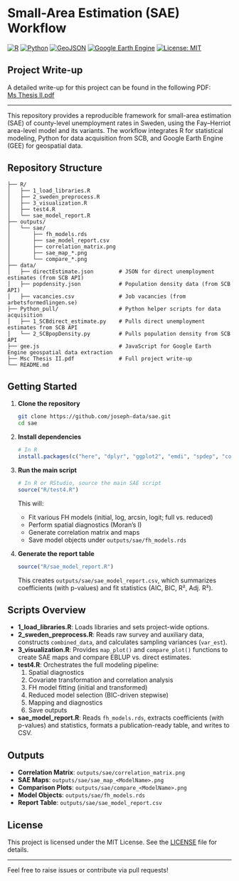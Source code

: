 # Small-Area Estimation (SAE) Workflow

[![R](https://img.shields.io/badge/R-276DC3?logo=R&logoColor=white)](https://cran.r-project.org/)
[![Python](https://img.shields.io/badge/Python-3776AB?logo=python&logoColor=white)](https://www.python.org/)
[![GeoJSON](https://img.shields.io/badge/GeoJSON-FFFB00?logo=geojson&logoColor=black)](https://geojson.org/)
[![Google Earth Engine](https://img.shields.io/badge/Google%20Earth%20Engine-34A853?logo=googleearthengine&logoColor=white)](https://earthengine.google.com/)
[![License: MIT](https://img.shields.io/badge/License-MIT-yellow.svg)](LICENSE)

## Project Write-up

A detailed write-up for this project can be found in the following PDF:  
[Ms Thesis II.pdf](https://github.com/joseph-data/sae/blob/main/Msc%20Thesis%20II.pdf)

---

This repository provides a reproducible framework for small-area estimation (SAE) of county-level unemployment rates in Sweden, using the Fay–Herriot area-level model and its variants. The workflow integrates R for statistical modeling, Python for data acquisition from SCB, and Google Earth Engine (GEE) for geospatial data.

## Repository Structure

```
├── R/
│   ├── 1_load_libraries.R
│   ├── 2_sweden_preprocess.R
│   ├── 3_visualization.R
│   ├── test4.R
│   └── sae_model_report.R
├── outputs/
│   └── sae/
│       ├── fh_models.rds
│       ├── sae_model_report.csv
│       ├── correlation_matrix.png
│       ├── sae_map_*.png
│       └── compare_*.png
├── data/
│   ├── directEstimate.json        # JSON for direct unemployment estimates (from SCB API)
│   ├── popdensity.json            # Population density data (from SCB API)
│   ├── vacancies.csv              # Job vacancies (from arbetsformedlingen.se)
├── Python_pull/                   # Python helper scripts for data acquisition
│   ├── 1_SCBdirect_estimate.py    # Pulls direct unemployment estimates from SCB API
│   └── 2_SCBpopDensity.py         # Pulls population density from SCB API
├── gee.js                         # JavaScript for Google Earth Engine geospatial data extraction
├── Msc Thesis II.pdf              # Full project write-up
└── README.md
```

## Getting Started

1. **Clone the repository**

    ```bash
    git clone https://github.com/joseph-data/sae.git
    cd sae
    ```

2. **Install dependencies**

    ```r
    # In R
    install.packages(c("here", "dplyr", "ggplot2", "emdi", "spdep", "corrplot", "purrr", "tibble", "tidyr"))
    ```

3. **Run the main script**

    ```r
    # In R or RStudio, source the main SAE script
    source("R/test4.R")
    ```

    This will:
    * Fit various FH models (initial, log, arcsin, logit; full vs. reduced)
    * Perform spatial diagnostics (Moran’s I)
    * Generate correlation matrix and maps
    * Save model objects under `outputs/sae/fh_models.rds`

4. **Generate the report table**

    ```r
    source("R/sae_model_report.R")
    ```

    This creates `outputs/sae/sae_model_report.csv`, which summarizes coefficients (with p-values) and fit statistics (AIC, BIC, R², Adj. R²).

## Scripts Overview

* **1_load_libraries.R**: Loads libraries and sets project-wide options.
* **2_sweden_preprocess.R**: Reads raw survey and auxiliary data, constructs `combined_data`, and calculates sampling variances (`var_est`).
* **3_visualization.R**: Provides `map_plot()` and `compare_plot()` functions to create SAE maps and compare EBLUP vs. direct estimates.
* **test4.R**: Orchestrates the full modeling pipeline:
    1. Spatial diagnostics
    2. Covariate transformation and correlation analysis
    3. FH model fitting (initial and transformed)
    4. Reduced model selection (BIC-driven stepwise)
    5. Mapping and diagnostics
    6. Save outputs
* **sae_model_report.R**: Reads `fh_models.rds`, extracts coefficients (with p-values) and statistics, formats a publication-ready table, and writes to CSV.

## Outputs

* **Correlation Matrix**: `outputs/sae/correlation_matrix.png`
* **SAE Maps**: `outputs/sae/sae_map_<ModelName>.png`
* **Comparison Plots**: `outputs/sae/compare_<ModelName>.png`
* **Model Objects**: `outputs/sae/fh_models.rds`
* **Report Table**: `outputs/sae/sae_model_report.csv`

## License

This project is licensed under the MIT License. See the [LICENSE](LICENSE) file for details.

---

Feel free to raise issues or contribute via pull requests!

